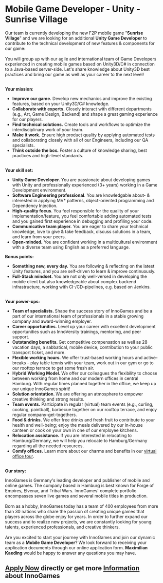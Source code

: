 <h1>Mobile Game Developer - Unity - Sunrise Village</h1>
<p><span>Our team is currently developing the new F2P mobile game &quot;</span><b>Sunrise Village</b><span>&quot; and we are looking for an additional </span><b>Unity Game Developer </b><span>to contribute to the technical development of new features &amp; components for our game:<br /><br /></span><span></span><span>You will group up with our agile and international team of Game Developers experienced in creating mobile games based on Unity3D/C# in connection to a Java-based server-side. Let's share knowledge about Unity3D best practices and bring our game as well as your career to the next level!</span></p><p><strong><br />Your mission:</strong></p><ul><li><b>Improve our game.</b> Develop new mechanics and improve the existing features, based on your Unity3D/C# knowledge.</li><li><b>Collaborate with experts.</b> Closely interact with different departments (e.g., Art, Game Design, Backend) and shape a great gaming experience for our players.</li><li><b>Find technical solutions.</b> Create tools and workflows to optimize the interdisciplinary work of your team.</li><li><b>Make it work.</b> Ensure high product quality by applying automated tests and collaborating closely with all of our Engineers, including our QA specialists.</li><li><b>Think outside the box.</b> Foster a culture of knowledge sharing, best practices and high-level standards.</li></ul><strong><br />Your skill set:</strong><br /><ul><li><b>Unity Game Developer.</b> You are passionate about developing games with Unity and professionally experienced (3+ years) working in a Game Development environment.</li><li><b>Software Engineering professional.</b> You are knowledgable about- &amp; interested in applying MV* patterns, object-oriented programming and Dependency Injection.</li><li><b>High-quality focus. </b>You feel responsible for the quality of your implementation/feature, you feel comfortable adding automated tests and you gained first experience in debugging and profiling your code.</li><li><b>Communicative team player.</b> You are eager to share your technical knowledge, love to give &amp; take feedback, discuss solutions in a team, and learn from your peers.</li><li><b>Open-minded.</b> You are confident working in a multicultural environment with a diverse team using English as a preferred language.</li></ul><div><b>Bonus points:</b></div><ul><li><b>Something new, every day.</b> You are following &amp; reflecting on the latest Unity features, and you are self-driven to learn &amp; improve continuously.</li><li><b>Full-Stack mindset. </b>You are not only well-versed in developing the mobile client but also knowledgeable about complex backend infrastructure, working with CI-/CD-pipelines, e.g. based on Jenkins.</li></ul><p><strong><br />Your power-ups:<br /></strong></p><ul><li><b>Team of specialists. </b>Shape the success story of InnoGames and be a part of our international team of professionals in a stable growing company and award-winning employer.</li><li><b>Career opportunities.</b> Level up your career with excellent development opportunities such as InnoVersity trainings, mentoring, and peer support.</li><li><b>Outstanding benefits. </b>Get competitive compensation as well as 28 vacation days, a sabbatical, mobile device, contribution to your public transport ticket, and more.</li><li><b>Flexible working hours.</b> We offer trust-based working hours and active-breaks - play table tennis with your team, work out in our gym or go to our rooftop terrace to get some fresh air.</li><li><b>Hybrid Working Model. </b>We offer our colleagues the flexibility to choose between working from home and our modern offices in central Hamburg. With regular times planned together in the office, we keep up our unique InnoGames spirit!</li><li><b>Solution orientation. </b>We are offering an atmosphere to empower creative thinking and strong results.</li><li><b>Team events.</b> Participate in regular (virtual) team events (e.g., curling, cooking, paintball), barbecue together on our rooftop terrace, and enjoy regular company-get-togethers.</li><li><b>Food &amp; drinks.</b> We offer free drinks and fresh fruit to contribute to your health and well-being; enjoy the meals delivered by our in-house canteen or cook on your own in one of our employee kitchens.</li><li><b>Relocation assistance.</b> If you are interested in relocating to Hamburg/Germany, we will help you relocate to Hamburg/Germany regarding all the needed resources.</li><li><b>Comfy offices.</b> Learn more about our charms and benefits in our <a target="_blank" href="https://www.youtube.com/watch?v=yZR6GlDxRag&amp;feature=youtu.be">virtual office tour</a>.</li></ul><strong><br />Our story:</strong><br /><p><span>InnoGames is Germany's leading developer and publisher of mobile and online games. The company based in Hamburg is best known for Forge of Empires, Elvenar, and Tribal Wars. InnoGames' complete portfolio encompasses seven live games and several mobile titles in production.<br /><br /></span><span></span><span>Born as a hobby, InnoGames today has a team of 400 employees from more than 30 nations who share the passion of creating unique games that players across the globe enjoy for years. In order t</span><span>o further expand our success and to realize new projects, we are constantly looking for young talents, experienced professionals, and creative thinkers.<br /><br /></span><span></span><span>Are you excited to start your journey with InnoGames and join our dynamic team as a </span><b>Mobile Game Developer</b><span>? </span><span>We look forward to receiving your application documents through our online application form. </span><b>Maximilian Kaeding</b><span> would be happy to answer any questions you may have.</span></p>

<h2><a href="https://jobs.jobvite.com/careers/innogames/job/onayifw7/apply?__jvst=Job+Board&__jvsd=github_jobs_repo">Apply Now</a> directly or get more <a href="https://www.innogames.com/career/detail/job/mobile-game-developer-unity-sunrise-village/?s=github_jobs_repo">Information</a> about InnoGames</h2>